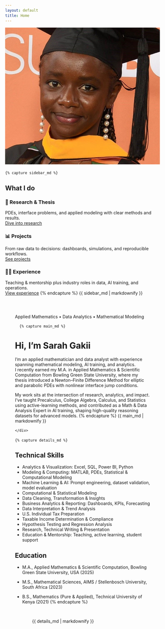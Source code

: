 ```yaml
---
layout: default
title: Home
---
```


<div class="about-shell">

  <!-- LEFT: sticky sidebar (headshot + What I do) -->
  <aside class="sidebar">
    <div class="portrait" style="margin-bottom:1rem;">
      <img src="/assets/headshot.jpg" alt="Sarah Gakii headshot" />
    </div>

    {% capture sidebar_md %}
## What I do

### 📖 Research & Thesis
PDEs, interface problems, and applied modeling with clear methods and results.  
[Dive into research](/research.html)

### 📊 Projects
From raw data to decisions: dashboards, simulations, and reproducible workflows.  
[See projects](/projects.html)

### 👩‍🏫 Experience
Teaching & mentorship plus industry roles in data, AI training, and operations.  
[View experience](/experience.html)
    {% endcapture %}
    {{ sidebar_md | markdownify }}
  </aside>

  <!-- RIGHT: main content (hero + skills + education) -->
  <div class="content">
    <div class="card intro" style="padding:2rem; margin-bottom:1.5rem;">
      <p class="eyebrow">Applied Mathematics • Data Analytics • Mathematical Modeling</p>

      {% capture main_md %}
# Hi, I’m <span class="accent">Sarah Gakii</span>

I’m an applied mathematician and data analyst with experience spanning mathematical modeling, AI training, and analytics.  
I recently earned my M.A. in Applied Mathematics & Scientific Computation from Bowling Green State University, where my thesis introduced a Newton–Finite Difference Method for elliptic and parabolic PDEs with nonlinear interface jump conditions.

My work sits at the intersection of research, analytics, and impact. I’ve taught Precalculus, College Algebra, Calculus, and Statistics using active-learning methods, and contributed as a Math & Data Analysis Expert in AI training, shaping high-quality reasoning datasets for advanced models.
      {% endcapture %}
      {{ main_md | markdownify }}

    </div>

    {% capture details_md %}
## Technical Skills
- Analytics & Visualization: Excel, SQL, Power BI, Python  
- Modeling & Computing: MATLAB, PDEs, Statistical & Computational Modeling  
- Machine Learning & AI: Prompt engineering, dataset validation, model evaluation   
- Computational & Statistical Modeling	
-	Data Cleaning, Transformation & Insights
-	Business Analytics & Reporting: Dashboards, KPIs, Forecasting
-	Data Interpretation & Trend Analysis
-	U.S. Individual Tax Preparation
-	Taxable Income Determination & Compliance
-	Hypothesis Testing and Regression Analysis
-	Research, Technical Writing & Presentation
-	Education & Mentorship: Teaching, active learning, student support


## Education
- M.A., Applied Mathematics & Scientific Computation, Bowling Green State University, USA (2025)  
- M.S., Mathematical Sciences, AIMS / Stellenbosch University, South Africa (2023)  
- B.S., Mathematics (Pure & Applied), Technical University of Kenya (2021)
    {% endcapture %}
    <div class="card" style="padding:2rem;">
      {{ details_md | markdownify }}
    </div>

  </div>
</div>

